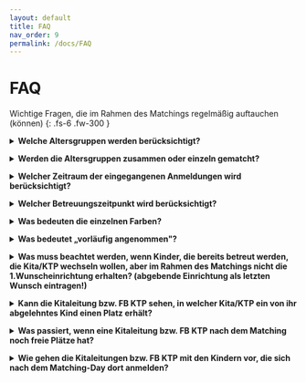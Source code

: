 ```yaml
---
layout: default
title: FAQ
nav_order: 9
permalink: /docs/FAQ
---
```


# FAQ

Wichtige Fragen, die im Rahmen des Matchings regelmäßig auftauchen (können)
{: .fs-6 .fw-300 }


<details>
    <summary><b>Welche Altersgruppen werden berücksichtigt?</b></summary>
    Zu empfehlen ist eine Differenzierung nach dem jeweils geltenden Gesetz. In Nordrhein-Westfalen beispielsweise sind es gem. dem Kinderbildungsgesetz unter 2-jährige, 2-jährige und über 3-Jährige. 
</details>
<p> </p>
<details>
    <summary><b>Werden die Altersgruppen zusammen oder einzeln gematcht?</b></summary>
    Wir empfehlen jede Altersgruppe einzeln zu matchen. Dies erleichtert das Verfahren für alle Beteiligten. 
</details>
<p> </p>
<details>
    <summary><b>Welcher Zeitraum der eingegangenen Anmeldungen wird berücksichtigt?</b></summary>
    Hier kommt der Inhalt.
</details>
<p> </p>
<details>
    <summary><b>Welcher Betreuungszeitpunkt wird berücksichtigt?</b></summary>
    Hier kommt der Inhalt.
</details>
<p> </p>
<details>
    <summary><b>Was bedeuten die einzelnen Farben?</b></summary>
    Hier kommt der Inhalt.
</details>
<p> </p>
<details>
    <summary><b>Was bedeutet „vorläufig angenommen"?</b></summary>
    Hier kommt der Inhalt.
</details>
<p> </p>
<details>
    <summary><b>Was muss beachtet werden, wenn Kinder, die bereits betreut werden, die Kita/KTP wechseln wollen, aber im Rahmen des Matchings nicht die 1.Wunscheinrichtung erhalten? (abgebende Einrichtung als letzten Wunsch eintragen!)</b></summary>
    Hier kommt der Inhalt.
</details>
<p> </p>
<details>
    <summary><b>Kann die Kitaleitung bzw. FB KTP sehen, in welcher Kita/KTP ein von ihr abgelehntes Kind einen Platz erhält?</b></summary>
    Hier kommt der Inhalt.
</details>
<p> </p>
<details>
    <summary><b>Was passiert, wenn eine Kitaleitung bzw. FB KTP nach dem Matching noch freie Plätze hat?</b></summary>
    Hier kommt der Inhalt.
</details>
<p> </p>
<details>
    <summary><b>Wie gehen die Kitaleitungen bzw. FB KTP mit den Kindern vor, die sich nach dem Matching-Day dort anmelden?</b></summary>
    Hier kommt der Inhalt.
</details>

